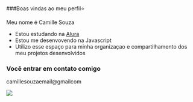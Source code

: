 ###Boas vindas ao meu perfil⭐

 Meu nome é Camille Souza

- Estou estudando na [Alura](https//www.alura.com.br)
- Estou me desenvovendo na Javascript
- Utilizo esse espaço para minha organizaçao e compartilhamento dos meu projetos desenvolvidos

### Você entrar em contato comigo

camillesouzaemail@gmailcom

![](https://media1.tenor.com/m/MBouZagYaisAAAAC/damon-salvatore-blowing-a-kiss.gif)
